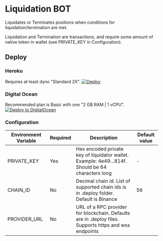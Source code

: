 # Liquidation BOT

Liquidates or Terminates positions when conditions for liquidation/termination are met. 

Liquidation and Termination are transactions, and require some amount of native token in wallet (see PRIVATE_KEY in Configuration).

## Deploy

### Heroku
Requires at least dyno "Standard 2X".
[![Deploy](https://www.herokucdn.com/deploy/button.svg)](https://heroku.com/deploy?template=https://github.com/wowswap-io/liquidation-bot/tree/binance-smart-chain)

### Digital Ocean
Recommended plan is Basic with one "2 GB RAM | 1 vCPU".
[![Deploy to DigitalOcean](https://www.deploytodo.com/do-btn-blue.svg)](https://cloud.digitalocean.com/apps/new?repo=https://github.com/wowswap-io/liquidation-bot/tree/feature_button_deploy)

### Configuration

| Environment Variable | Required | Description                                                                                           | Default value |
|----------------------|----------|-------------------------------------------------------------------------------------------------------|---------------|
| PRIVATE_KEY          | Yes      | Hex encoded private key of liquidator wallet. Example: 4e49...814f. Should be 64 characters long      | -             |
| CHAIN_ID             | No       | Decimal chain id. List of supported chain ids is in .deploy folder. Default is Binance                | 56            |
| PROVIDER_URL         | No       | URL of a RPC provider for blockchain. Defaults are in .deploy files. Supports https and wss endpoints |               |
